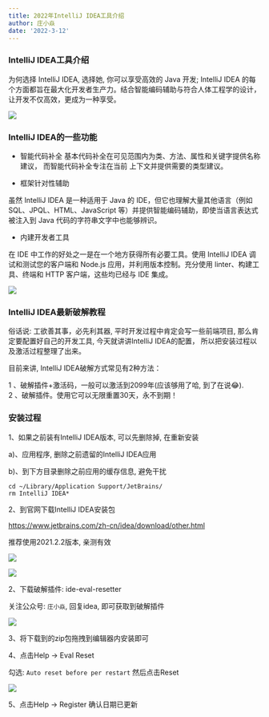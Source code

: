 ```yaml
---
title: 2022年IntelliJ IDEA工具介绍
author: 庄小焱
date: '2022-3-12'
---
```



### IntelliJ IDEA工具介绍


为何选择 IntelliJ IDEA, 选择她, 你可以享受高效的 Java 开发; IntelliJ IDEA 的每个方面都旨在最大化开发者生产力。结合智能编码辅助与符合人体工程学的设计，让开发不仅高效，更成为一种享受。

![](https://images.xiaozhuanlan.com/uploads/photo/2022/da82a546-44ff-4f2c-8d93-7770ea15aa2f.png)


### IntelliJ IDEA的一些功能

- 智能代码补全
基本代码补全在可见范围内为类、方法、属性和关键字提供名称建议， 而智能代码补全专注在当前 上下文并提供需要的类型建议。

- 框架针对性辅助

虽然 IntelliJ IDEA 是一种适用于 Java 的 IDE，但它也理解大量其他语言（例如 SQL、JPQL、HTML、JavaScript 等）并提供智能编码辅助，即使当语言表达式被注入到 Java 代码的字符串文字中也能够辨识。

- 内建开发者工具

在 IDE 中工作的好处之一是在一个地方获得所有必要工具。使用 IntelliJ IDEA 调试和测试您的客户端和 Node.js 应用，并利用版本控制。充分使用 linter、构建工具、终端和 HTTP 客户端，这些均已经与 IDE 集成。

![](https://images.xiaozhuanlan.com/uploads/photo/2022/5c82a7c0-7bcc-4754-add3-0f4211682cf3.png)



### IntelliJ IDEA最新破解教程

俗话说: 工欲善其事，必先利其器, 平时开发过程中肯定会写一些前端项目, 那么肯定要配置好自己的开发工具, 今天就讲讲IntelliJ IDEA的配置， 所以把安装过程以及激活过程整理了出来。

目前来讲, IntelliJ IDEA破解方式常见有2种方法：

1 、破解插件+激活码，一般可以激活到2099年(应该够用了哈, 到了在说😂).  
2 、破解插件。使用它可以无限重置30天，永不到期！

### 安装过程

1、如果之前装有IntelliJ IDEA版本, 可以先删除掉, 在重新安装

a)、应用程序, 删除之前遗留的IntelliJ IDEA应用

b)、到下方目录删除之前应用的缓存信息, 避免干扰

```
cd ~/Library/Application Support/JetBrains/
rm IntelliJ IDEA*
```


2、到官网下载IntelliJ IDEA安装包

https://www.jetbrains.com/zh-cn/idea/download/other.html

推荐使用2021.2.2版本, 亲测有效


![](https://images.xiaozhuanlan.com/uploads/photo/2022/1b3e7534-e176-4007-9968-00b7efa6ba7b.png)

![](https://images.xiaozhuanlan.com/uploads/photo/2022/3dfa87eb-fe3b-4aca-a1f6-6eae70e993bd.png)



2、下载破解插件: ide-eval-resetter

关注公众号: `庄小焱`, 回复idea, 即可获取到破解插件

![](https://images.xiaozhuanlan.com/uploads/photo/2022/5cb0c91e-fd83-4a04-8df6-65fb602b3834.png)

3、将下载到的zip包拖拽到编辑器内安装即可

4、点击Help -> Eval Reset

勾选: `Auto reset before per restart` 然后点击Reset


![](https://images.xiaozhuanlan.com/uploads/photo/2022/0894e9e2-4d60-4990-9d4c-f2a7dfa186dd.png)

5、点击Help -> Register 确认日期已更新

